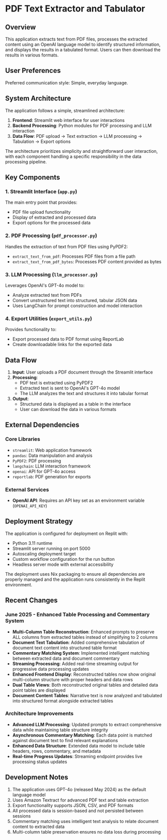 # PDF Text Extractor and Tabulator

## Overview

This application extracts text from PDF files, processes the extracted content using an OpenAI language model to identify structured information, and displays the results in a tabulated format. Users can then download the results in various formats.

## User Preferences

Preferred communication style: Simple, everyday language.

## System Architecture

The application follows a simple, streamlined architecture:

1. **Frontend**: Streamlit web interface for user interactions
2. **Backend Processing**: Python modules for PDF processing and LLM interaction 
3. **Data Flow**: PDF upload → Text extraction → LLM processing → Tabulation → Export options

The architecture prioritizes simplicity and straightforward user interaction, with each component handling a specific responsibility in the data processing pipeline.

## Key Components

### 1. Streamlit Interface (`app.py`)
The main entry point that provides:
- PDF file upload functionality
- Display of extracted and processed data
- Export options for the processed data

### 2. PDF Processing (`pdf_processor.py`)
Handles the extraction of text from PDF files using PyPDF2:
- `extract_text_from_pdf`: Processes PDF files from a file path
- `extract_text_from_pdf_bytes`: Processes PDF content provided as bytes

### 3. LLM Processing (`llm_processor.py`)
Leverages OpenAI's GPT-4o model to:
- Analyze extracted text from PDFs
- Convert unstructured text into structured, tabular JSON data
- Uses LangChain for prompt construction and model interaction

### 4. Export Utilities (`export_utils.py`)
Provides functionality to:
- Export processed data to PDF format using ReportLab
- Create downloadable links for the exported data

## Data Flow

1. **Input**: User uploads a PDF document through the Streamlit interface
2. **Processing**:
   - PDF text is extracted using PyPDF2
   - Extracted text is sent to OpenAI's GPT-4o model
   - The LLM analyzes the text and structures it into tabular format
3. **Output**:
   - Structured data is displayed as a table in the interface
   - User can download the data in various formats

## External Dependencies

### Core Libraries
- `streamlit`: Web application framework
- `pandas`: Data manipulation and analysis
- `PyPDF2`: PDF processing
- `langchain`: LLM interaction framework
- `openai`: API for GPT-4o access
- `reportlab`: PDF generation for exports

### External Services
- **OpenAI API**: Requires an API key set as an environment variable (`OPENAI_API_KEY`)

## Deployment Strategy

The application is configured for deployment on Replit with:
- Python 3.11 runtime
- Streamlit server running on port 5000
- Autoscaling deployment target
- Custom workflow configuration for the run button
- Headless server mode with external accessibility

The deployment uses Nix packaging to ensure all dependencies are properly managed and the application runs consistently in the Replit environment.

## Recent Changes

### June 2025 - Enhanced Table Processing and Commentary System
- **Multi-Column Table Reconstruction**: Enhanced prompts to preserve ALL columns from extracted tables instead of simplifying to 2 columns
- **Document Text Tabulation**: Added comprehensive tabulation of document text content into structured table format
- **Commentary Matching System**: Implemented intelligent matching between extracted data and document commentary
- **Streaming Processing**: Added real-time streaming output for progressive data processing updates
- **Enhanced Frontend Display**: Reconstructed tables now show original multi-column structure with proper headers and data rows
- **Dual Table Views**: Both reconstructed original tables and detailed data point tables are displayed
- **Document Content Tables**: Narrative text is now analyzed and tabulated into structured format alongside extracted tables

### Architecture Improvements
- **Advanced LLM Processing**: Updated prompts to extract comprehensive data while maintaining table structure integrity
- **Asynchronous Commentary Matching**: Each data point is matched against document text to find relevant explanations
- **Enhanced Data Structure**: Extended data model to include table headers, rows, commentary, and metadata
- **Real-time Progress Updates**: Streaming endpoint provides live processing status updates

## Development Notes

1. The application uses GPT-4o (released May 2024) as the default language model
2. Uses Amazon Textract for advanced PDF text and table extraction
3. Export functionality supports JSON, CSV, and PDF formats
4. All processed data is session-based and not persisted between sessions
5. Commentary matching uses intelligent text analysis to relate document content to extracted data
6. Multi-column table preservation ensures no data loss during processing